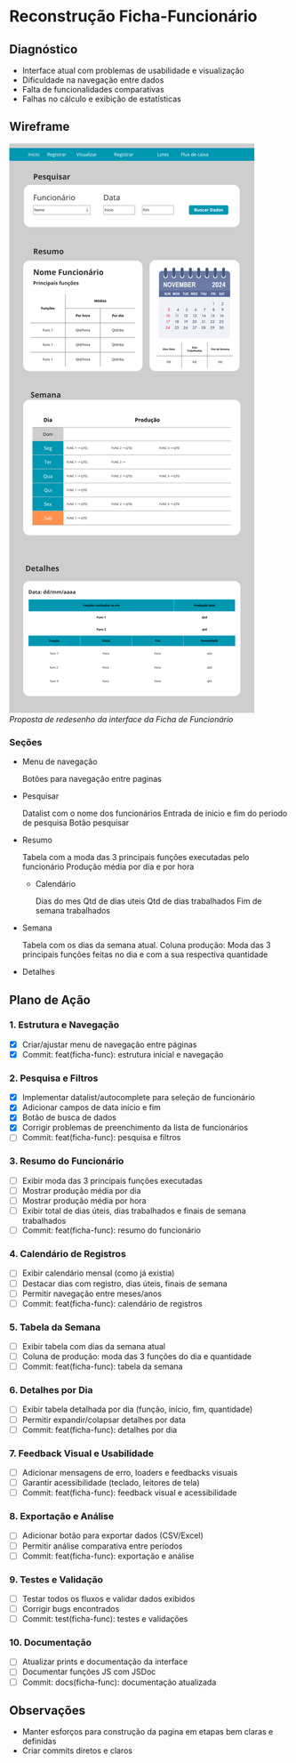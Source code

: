 # **Reconstrução Ficha-Funcionário**

## Diagnóstico
- Interface atual com problemas de usabilidade e visualização
- Dificuldade na navegação entre dados
- Falta de funcionalidades comparativas
- Falhas no cálculo e exibição de estatísticas

## **Wireframe**
![Wireframe da Ficha de Funcionário](../../images/ficha.png)
*Proposta de redesenho da interface da Ficha de Funcionário*

### **Seções**


- Menu de navegação  
        
    Botões para navegação entre paginas
- Pesquisar

    Datalist com o nome dos funcionários
    Entrada de inicio e fim do periodo de pesquisa
    Botão pesquisar
- Resumo
    
    Tabela com a moda das 3 principais funções executadas pelo funcionário 
    Produção média por dia e por hora
    - Calendário
        
        Dias do mes
        Qtd de dias uteis
        Qtd de dias trabalhados
        Fim de semana trabalhados
- Semana
    
    Tabela com os dias da semana atual.
    Coluna produção: Moda das 3 principais funções feitas no dia e com a sua respectiva quantidade
    
- Detalhes

## **Plano de Ação**

### 1. Estrutura e Navegação
- [x] Criar/ajustar menu de navegação entre páginas
- [x] Commit: feat(ficha-func): estrutura inicial e navegação

### 2. Pesquisa e Filtros
- [x] Implementar datalist/autocomplete para seleção de funcionário
- [x] Adicionar campos de data início e fim
- [x] Botão de busca de dados
- [x] Corrigir problemas de preenchimento da lista de funcionários
- [ ] Commit: feat(ficha-func): pesquisa e filtros

### 3. Resumo do Funcionário
- [ ] Exibir moda das 3 principais funções executadas
- [ ] Mostrar produção média por dia
- [ ] Mostrar produção média por hora
- [ ] Exibir total de dias úteis, dias trabalhados e finais de semana trabalhados
- [ ] Commit: feat(ficha-func): resumo do funcionário

### 4. Calendário de Registros
- [ ] Exibir calendário mensal (como já existia)
- [ ] Destacar dias com registro, dias úteis, finais de semana
- [ ] Permitir navegação entre meses/anos
- [ ] Commit: feat(ficha-func): calendário de registros

### 5. Tabela da Semana
- [ ] Exibir tabela com dias da semana atual
- [ ] Coluna de produção: moda das 3 funções do dia e quantidade
- [ ] Commit: feat(ficha-func): tabela da semana

### 6. Detalhes por Dia
- [ ] Exibir tabela detalhada por dia (função, início, fim, quantidade)
- [ ] Permitir expandir/colapsar detalhes por data
- [ ] Commit: feat(ficha-func): detalhes por dia

### 7. Feedback Visual e Usabilidade
- [ ] Adicionar mensagens de erro, loaders e feedbacks visuais
- [ ] Garantir acessibilidade (teclado, leitores de tela)
- [ ] Commit: feat(ficha-func): feedback visual e acessibilidade

### 8. Exportação e Análise
- [ ] Adicionar botão para exportar dados (CSV/Excel)
- [ ] Permitir análise comparativa entre períodos
- [ ] Commit: feat(ficha-func): exportação e análise

### 9. Testes e Validação
- [ ] Testar todos os fluxos e validar dados exibidos
- [ ] Corrigir bugs encontrados
- [ ] Commit: test(ficha-func): testes e validações

### 10. Documentação
- [ ] Atualizar prints e documentação da interface
- [ ] Documentar funções JS com JSDoc
- [ ] Commit: docs(ficha-func): documentação atualizada

## **Observações**
- Manter esforços para construção da pagina em etapas bem claras e definidas
- Criar commits diretos e claros